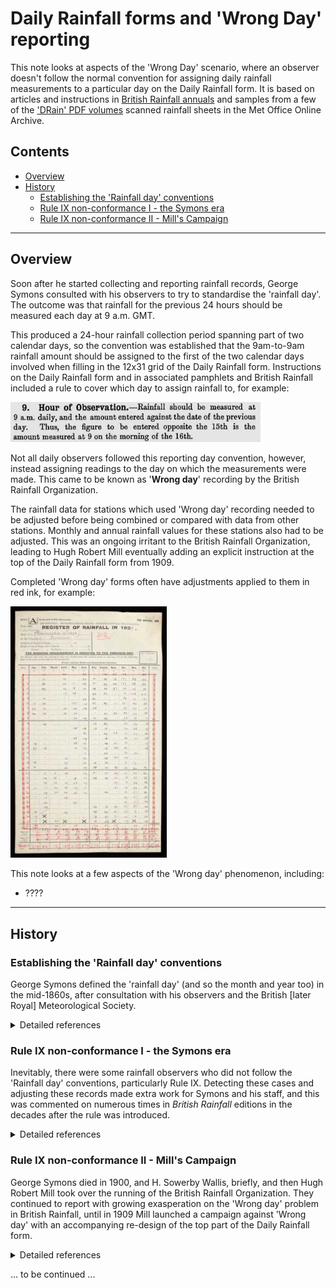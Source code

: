 # Daily Rainfall forms and 'Wrong Day' reporting

This note looks at aspects of the 'Wrong Day' scenario, where an observer doesn't follow the normal convention for assigning daily rainfall measurements to a particular
day on the Daily Rainfall form. It is based on articles and instructions in [British Rainfall annuals](https://digital.nmla.metoffice.gov.uk/index.php?name=SO_29627928-7fb1-43b2-b7ad-f63509127917)
and samples from a few of the ['DRain' PDF volumes](https://digital.nmla.metoffice.gov.uk/index.php?name=SO_9903efdf-7f99-4cae-a723-8b3f426eea20) scanned rainfall sheets in the Met Office Online Archive. 

## Contents

* [Overview](#overview)
* [History](#history)
  * [Establishing the 'Rainfall day' conventions](#establishing-the-rainfall-day-conventions)
  * [Rule IX non-conformance I - the Symons era](#rule-ix-non-conformance-i-the-symons-era)
  * [Rule IX non-conformance II - Mill's Campaign](#rule-ix-non-conformance-ii-mills-campaign)


<hr/>

<div style="page-break-after: always;"></div>

<a id="overview"></a>
## Overview

Soon after he started collecting and reporting rainfall records, George Symons consulted with his observers to try to standardise the 'rainfall day'. The outcome was that rainfall for the previous
24 hours should be measured each day at 9 a.m. GMT. 

This produced a 24-hour rainfall collection period spanning part of two calendar days, so the convention was established that the 9am-to-9am rainfall amount should be assigned to the first of the two calendar days 
involved when filling in the 12x31 grid of the Daily Rainfall form. Instructions on the Daily Rainfall form and in associated pamphlets and British Rainfall included 
a rule to cover which day to assign rainfall to, for example:

<img src="wrong_day_images/BR_1907.rainfall_day_rule.adj.jpg" style="width:400px">

Not all daily observers followed this reporting day convention, however, instead assigning readings to the day on which the measurements were made. This came to be known as '**Wrong day**' recording by the 
British Rainfall Organization.

The rainfall data for stations which used 'Wrong day' recording needed to be adjusted before being combined or compared with data from other stations. Monthly and annual rainfall values for these stations
also had to be adjusted. This was an ongoing irritant to the British Rainfall Organization, leading to Hugh Robert Mill eventually adding an explicit instruction at the top of the Daily Rainfall form from 1909. 

Completed 'Wrong day' forms often have adjustments applied to them in red ink, for example:

<a href="wrong_day_images/DRain_1929_Clackmannan_To_Shetland_Part2_p0073.jpg"><img src="wrong_day_images/DRain_1929_Clackmannan_To_Shetland_Part2_p0073.thumbnail.jpg" style="width:250px"></a>

This note looks at a few aspects of the 'Wrong day' phenomenon, including:

* ???? 

<hr/>

<div style="page-break-after: always;"></div>

<a id="history"></a>
## History

<a id="establishing-the-rainfall-day-conventions"></a>
### Establishing the 'Rainfall day' conventions

George Symons defined the 'rainfall day' (and so the month and year too) in the mid-1860s, after consultation with his observers and the British [later Royal] Meteorological Society.

<details>
<summary>Detailed references</summary>

In British Rainfall 1864 (p12) Symons started a discussion about standardising the rainfall day, in terms of time of day of recording and the 'knotty point' of which date to record the rainfall against:

<img src="wrong_day_images/BR_1864.rainfall_day.adj.jpg" style="width:500px">

British Rainfall 1865 spent several pages on further discussions, under the heading '*Date of entry of rainfall, and close of rain month*'. This article described:
* discussions of the subject in the Proceedings of the British Meteorological Society
* the text of a circular sent to all Symon's observers in May 1865 to poll them about their current observing practices:

	<img src="wrong_day_images/BR_1865.rainfall_day_poll.adj.jpg" style="width:500px">

* the results of this polling exercise:
  * 82% took measurements at 9 a.m.
  * and 82% also assigned rainfall to the previous day rather than the day of measurement
* an agreement with James Glaisher, President of the British Meteorological Society) on the recommend approach:

	<img src="wrong_day_images/BR_1865.rainfall_day_recommendation.adj.jpg" style="width:500px">

British Rainfall 1866 (p4) notes that this question is now settled:

<img src="wrong_day_images/BR_1866.rainfall_day.adj.jpg" style="width:500px">

British Rainfall 1868 (p102) presents a list of 'Rules for Rainfall Observers' with Rule VIII (Time of reading) and Rule IX (Date of Entry) covering the rainfall day:

<img src="wrong_day_images/BR_1868.rainfall_day_rules.adj.jpg" style="width:500px">

Early versions of the Daily Rainfall form (also from the late 1860s) included equivalent text in the 'Condensed Instructions' above the main 12x31 grid:

<img src="wrong_day_images/136_Camden_Road.rainfall_day.jpg" style="width:800px">

In 1879, the Daily Rainfall form changed to refer observers to a separate pamphlet of instructions, which included Rule VIII and Rule IX with the same wording as in British Rainfall 
1868 shown above.

</details>

<div style="page-break-after: always;"></div>

<a id="rule-ix-non-conformance-i-the-symons-era"></a>


### Rule IX non-conformance I - the Symons era

Inevitably, there were some rainfall observers who did not follow the 'Rainfall day' conventions, particularly Rule IX. Detecting these cases and adjusting these records made extra work for 
Symons and his staff, and this was commented on numerous times in *British Rainfall* editions in the decades after the rule was introduced.

<details>
<summary>Detailed references</summary>

British Rainfall 1868 p7:

<img src="wrong_day_images/BR_1868.rainfall_day_non_conformance.adj.jpg" style="width:500px">

In British Rainfall 1869 (p105), and repeated in BR 1870 and 1871, within the list of Rules immediately after Rule IX, Symons again brings up the issue, this time including 
comments from the Scottish Meteorological Society and the Council
of the Meteorological Society to support his case:

<img src="wrong_day_images/BR_1869.rainfall_day_non_conformance.adj.jpg" style="width:500px">

British Rainfall 1874:p143:

<img src="wrong_day_images/BR_1874.rainfall_day_non_conformance.adj.jpg" style="width:500px">

British Rainfall 1875:p152:

<img src="wrong_day_images/BR_1875.rainfall_day_non_conformance.adj.jpg" style="width:500px">

British Rainfall 1883 (p9) discusses 'Neglect of Rules', but Rule IX was not mentioned.

British Rainfall 1885 p117:

<img src="wrong_day_images/BR_1885.rainfall_day_non_conformance.adj.jpg" style="width:500px">

British Rainfall 1888 p102:

<img src="wrong_day_images/BR_1888.rainfall_day_non_conformance.adj.jpg" style="width:500px">

British Rainfall 1889 p72 (repeated in BR 1890, p102):

<img src="wrong_day_images/BR_1889.rainfall_day_non_conformance.adj.jpg" style="width:500px">

British Rainfall 1890 (p10) gives 'illustrative offences' against the rainfall rules, Rule IX being one of those listed:

<img src="wrong_day_images/BR_1890.rainfall_day_non_conformance.adj.jpg" style="width:500px">

British Rainfall 1891 p8 had a similar message:

<img src="wrong_day_images/BR_1891.rainfall_day_non_conformance.adj.jpg" style="width:500px">

.. but later in the same edition, p119, had something more positive to say:

<img src="wrong_day_images/BR_1891.rainfall_day_non_conformance_2.adj.jpg" style="width:500px">

British Rainfall 1894 p8-9:

<img src="wrong_day_images/BR_1894.rainfall_day_non_conformance.part1.adj.jpg" style="width:500px">
<img src="wrong_day_images/BR_1894.rainfall_day_non_conformance.part2.adj.jpg" style="width:500px">

British Rainfall 1895 p117:

<img src="wrong_day_images/BR_1895.rainfall_day_non_conformance.adj.jpg" style="width:500px">

.. with p119 of that edition providing possibly the first occurrence of the term 'wrong day':
 
<img src="wrong_day_images/BR_1895.rainfall_day_non_conformance_2.adj.jpg" style="width:500px">

British Rainfall 1896 p97:

<img src="wrong_day_images/BR_1896.rainfall_day_non_conformance.adj.jpg" style="width:500px">

British Rainfall 1898 p196:

<img src="wrong_day_images/BR_1898.rainfall_day_non_conformance.adj.jpg" style="width:500px">

.. with p147 of that edition giving a table of Scottish daily rainfall for December with a footnote about Rule IX:

<img src="wrong_day_images/BR_1898.rainfall_day_non_conformance_2.part1.adj.jpg" style="width:500px"><br/>&vellip;<br/>
<img src="wrong_day_images/BR_1898.rainfall_day_non_conformance_2.part2.adj.jpg" style="width:500px">

British Rainfall 1899 p122:

<img src="wrong_day_images/BR_1899.rainfall_day_non_conformance.adj.jpg" style="width:500px">


</details>

<div style="page-break-after: always;"></div>

<a id="rule-ix-non-conformance-ii-mills-campaign"></a>

### Rule IX non-conformance II - Mill's Campaign

George Symons died in 1900, and H. Sowerby Wallis, briefly, and then Hugh Robert Mill took over the running of the British Rainfall Organization. They continued to report 
with growing exasperation on the 'Wrong day' problem in British Rainfall, until in 1909 Mill launched a campaign against 'Wrong day' with an accompanying re-design of the top part 
of the Daily Rainfall form.

<details>
<summary>Detailed references</summary>

British Rainfall 1900 p122-123:

<img src="wrong_day_images/BR_1900.rainfall_day_non_conformance.part1.adj.jpg" style="width:500px">
<img src="wrong_day_images/BR_1900.rainfall_day_non_conformance.part2.adj.jpg" style="width:500px">

British Rainfall 1901 p10:

<img src="wrong_day_images/BR_1901.rainfall_day_non_conformance.adj.jpg" style="width:500px">

.. and from the same edition, p107:

<img src="wrong_day_images/BR_1901.rainfall_day_non_conformance_2.adj.jpg" style="width:500px">

British Rainfall 1902 p10:

<img src="wrong_day_images/BR_1902.rainfall_day_non_conformance.adj.jpg" style="width:500px">

.. and from the same edition, p113:

<img src="wrong_day_images/BR_1902.rainfall_day_non_conformance_2.adj.jpg" style="width:500px">

.. and p115:

<img src="wrong_day_images/BR_1902.rainfall_day_non_conformance_3.adj.jpg" style="width:500px">

British Rainfall 1903 p132:

<img src="wrong_day_images/BR_1903.rainfall_day_non_conformance.adj.jpg" style="width:500px">

British Rainfall 1904 p12 has a list of explanations determined for discrepencies detected by the British Rainfall Organization. This includes the
situation where a temporary observer may be a cause of 'wrong day' recording (even where the main observer follows Rule IX) :

<img src="wrong_day_images/BR_1904.rainfall_day_non_conformance.adj.jpg" style="width:500px">

.. and from the same edition, p119:

<img src="wrong_day_images/BR_1904.rainfall_day_non_conformance_2.adj.jpg" style="width:500px">

British Rainfall 1905 p99:

<img src="wrong_day_images/BR_1905.rainfall_day_non_conformance.adj.jpg" style="width:500px">

British Rainfall 1906 p21 made an observation that snowfall could help identify some 'wrong day' stations:

<img src="wrong_day_images/BR_1906.rainfall_day_non_conformance.adj.jpg" style="width:500px">

British Rainfall 1907 p37:

<img src="wrong_day_images/BR_1907.rainfall_day_non_conformance.adj.jpg" style="width:500px">

.. and from the same edition, p39:

<img src="wrong_day_images/BR_1907.rainfall_day_non_conformance_2.adj.jpg" style="width:500px">

[British Rainfall 1907 (p13) also contains a somewhat-related article on the Hour of Observation, and the potential
impact/confusion that the Daylight Saving Bill would have.]

British Rainfall 1908 (p11-12) describes the problems caused by 'Wrong day' records relating to heavy rain on 31st August 1908 that was mis-attributed to 1st September. As a 
result, Hugh Robert Mill decided to modify the Daily Rainfall form (Form 'A'):

<img src="wrong_day_images/BR_1908.rainfall_day_non_conformance.part1.adj.jpg" style="width:500px">
<img src="wrong_day_images/BR_1908.rainfall_day_non_conformance.part2.adj.jpg" style="width:500px">

The modifications to the top of the Daily Rainfall form . A low-key change had been introduced to the 1906 version of the form to remind observers of the 
rainfall day definition, but the changes to the 1909 version of the form were much more prominent.

"K/5000/11/05" version of the Daily Rainfall form:

<img src="wrong_day_images/K-5000-11-05.rainfall_day.jpg" style="width:800px">

"1906" version of the Daily Rainfall form:

<img src="wrong_day_images/1906_form.rainfall_day.jpg" style="width:800px">

"6,000 V '09" version of the Daily Rainfall form:

<img src="wrong_day_images/6000-V-09.rainfall_day.jpg" style="width:800px">

Changes introduced in the 1909 form:
* 'Important Note' heading added in large capitals
* 'entered to the previous day' is underlined
* a long additional sentence requesting non-conforming observers to provide their January 1st reading of the following year
* a new box into which the January 1st reading was to be written by the observer

The new box, if used as directed, allowed 'Wrong day' forms to be readily identified, and corrected December and Annual totals to be calculated.

British Rainfall 1909 (p13-14) contains a two page article about Mill's campaign against 'Wrong day', including these excerpts:

<img src="wrong_day_images/BR_1909.rainfall_day_non_conformance.part1.adj.jpg" style="width:500px"><br/>&vellip;<br/>
<img src="wrong_day_images/BR_1909.rainfall_day_non_conformance.part2.adj.jpg" style="width:500px">

British Rainfall 1910 p15:

<img src="wrong_day_images/BR_1910.rainfall_day_non_conformance.adj.jpg" style="width:500px">

and from the same edition, p17:

<img src="wrong_day_images/BR_1910.rainfall_day_non_conformance_2.adj.jpg" style="width:500px">

[It is not clear whether Mill's hope to correct earlier decades came to pass (yet). My impression for looking at sample DRain
volumes is that red ink 'Wrong day' corrections only appear in any numbers on Daily Rainfall forms after 1900.]

From this point, mention of 'Wrong day' in British Rainfall stop. The top of the Daily Rainfall form retained the essentials of its 'Wrong day' additions for the
rest of the DRain period. For example the '6/58' version from 1958:

<img src="wrong_day_images/6-58.rainfall_day.jpg" style="width:800px">

When instructions were added to the back of the Daily Rainfall form in the 1920s, one of them related to the rainfall day, for example from the "13000 9-26" version from 1926:

<img src="wrong_day_images/13000-9-26.rainfall_day.jpg" style="width:400px">


</details>

... to be continued ...